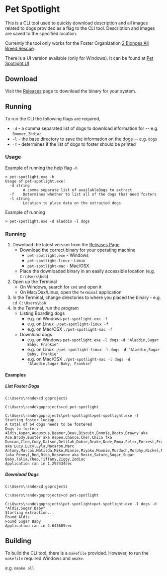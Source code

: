 # Pet Spotlight
This is a CLI tool used to quickly download description and all images related to dogs provided as a flag to 
the CLI tool. Description and images are saved to the specified location.

Currently the tool only works for the Foster Organization [2 Blondes All Breed Rescue](https://2babrescue.com/).

There is a UI version available (only for Windows). It can be found at [Pet Spotlight UI](https://github.com/Piszmog/pet-spotlight-ui)

## Download
Visit the [Releases](https://github.com/Piszmog/pet-spotlight/releases) page to download the binary for your system.

## Running
To run the CLI the following flags are required,

* `-d` - a comma separated list of dogs to download information for -- e.g. `Boomer,Zodiac`
* `-l` - the base directory to save the information on the dogs -- e.g. `dogs`
* `-f` - determines if the list of dogs to foster should be printed

### Usage
Example of running the help flag `-h`

```
> pet-spotlight.exe -h
Usage of pet-spotlight.exe:
  -d string
        A comma separate list of availableDogs to extract
  -f    Determines whether to list all of the dogs that need fosters
  -l string
        Location to place data on the extracted dogs
```

Example of running

`> pet-spotlight.exe -d aladdin -l dogs`

### Running
1. Download the latest version from the [Releases Page](https://github.com/Piszmog/pet-spotlight/releases)
    * Download the correct binary for your operating machine
        * `pet-spotlight.exe` - Windows
        * `pet-spotlight-linux` - Linux
        * `pet-spotlight-mac` - Mac/OSX
    * Place the downloaded binary in an easily accessible location (e.g. `C:\Users\bob`)
2. Open up the Terminal
    * On Windows, search for `cmd` and open it
    * On Mac/Osx/Linux, open the `Terminal` application
3. In the Terminal, change directories to where you placed the binary - e.g. `cd C:\Users\bob`
4. In the Terminal, run the program
    * Listing Boarding dogs
        * e.g. on Windows `pet-spotlight.exe -f`
        * e.g. on Linux `./pet-spotlight-linux -f`
        * e.g. on Mac/OSX `./pet-spotlight-mac -f`
    * Download dogs
        * e.g. on Windows `pet-spotlight.exe -l dogs -d "Aladdin,Sugar Baby, Frankie"`
        * e.g. on Linux `./pet-spotlight-linux -l dogs -d "Aladdin,Sugar Baby, Frankie"`
        * e.g. on Mac/OSX `./pet-spotlight-mac -l dogs -d "Aladdin,Sugar Baby, Frankie"`

#### Examples

##### List Foster Dogs
```text
C:\Users\rande>cd goprojects

C:\Users\rande\goprojects>cd pet-spotlight

C:\Users\rande\goprojects\pet-spotlight>pet-spotlight.exe -f
Starting foster lookup...
A total of 64 dogs needs to be fostered
Dogs to foster: Aldis,Aspen,Augustus,Beamer,Beau,Biscuit,Bonnie,Boots,Brawny aka Ace,Brody,Buster aka Aspen,Chance,Cher,Chico fka Duncan,Cleo,Cody,Datsun,Delilah,Dobie,Drake,Dude,Emma,Felix,Forrest,Franny,Freckles,Gerard,Gypsy,Hershel,Jack,Jenny,Kail,Lenny,Lily,Lucille aka Lucy,Lucy,Lyla,Macaron,Marc Antony,Marcos,Matilda,Miko,Minnie,Miyako,Moonie,Murdoch,Murphy,Nickel,Niko,Nougat,Opal,Pancake,Penelope (aka Penny),Red,Rico,Roseanne aka Rosie,Saturn,Sugar,Sugar Baby,Talia,Theo,Tiffany,Ziggy,Zodiac
Application ran in 1.297434sec
```

##### Download Dogs
```text
C:\Users\rande>cd goprojects

C:\Users\rande\goprojects>cd pet-spotlight

C:\Users\rande\goprojects\pet-spotlight>pet-spotlight.exe -l dogs -d "Aldis,Sugar Baby"
Starting extraction...
Found Aldis
Found Sugar Baby
Application ran in 4.643689sec
```

## Building
To build the CLI tool, there is a `makefile` provided. However, to run the `makefile` required Windows and `nmake`.

e.g. `nmake all`
